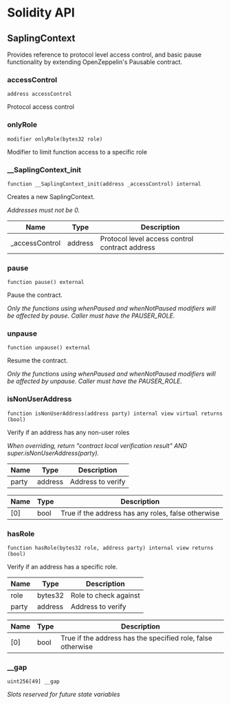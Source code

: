 # Solidity API

## SaplingContext

Provides reference to protocol level access control, and basic pause
        functionality by extending OpenZeppelin's Pausable contract.

### accessControl

```solidity
address accessControl
```

Protocol access control

### onlyRole

```solidity
modifier onlyRole(bytes32 role)
```

Modifier to limit function access to a specific role

### __SaplingContext_init

```solidity
function __SaplingContext_init(address _accessControl) internal
```

Creates a new SaplingContext.

_Addresses must not be 0._

| Name | Type | Description |
| ---- | ---- | ----------- |
| _accessControl | address | Protocol level access control contract address |

### pause

```solidity
function pause() external
```

Pause the contract.

_Only the functions using whenPaused and whenNotPaused modifiers will be affected by pause.
     Caller must have the PAUSER_ROLE._

### unpause

```solidity
function unpause() external
```

Resume the contract.

_Only the functions using whenPaused and whenNotPaused modifiers will be affected by unpause.
     Caller must have the PAUSER_ROLE._

### isNonUserAddress

```solidity
function isNonUserAddress(address party) internal view virtual returns (bool)
```

Verify if an address has any non-user roles

_When overriding, return "contract local verification result" AND super.isNonUserAddress(party)._

| Name | Type | Description |
| ---- | ---- | ----------- |
| party | address | Address to verify |

| Name | Type | Description |
| ---- | ---- | ----------- |
| [0] | bool | True if the address has any roles, false otherwise |

### hasRole

```solidity
function hasRole(bytes32 role, address party) internal view returns (bool)
```

Verify if an address has a specific role.

| Name | Type | Description |
| ---- | ---- | ----------- |
| role | bytes32 | Role to check against |
| party | address | Address to verify |

| Name | Type | Description |
| ---- | ---- | ----------- |
| [0] | bool | True if the address has the specified role, false otherwise |

### __gap

```solidity
uint256[49] __gap
```

_Slots reserved for future state variables_

